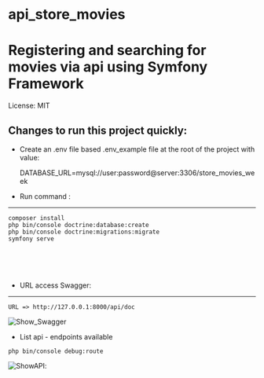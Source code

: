 api_store_movies
==============

# Registering and searching for movies via api using Symfony Framework

License: MIT

Changes to run this project quickly:
--------

* Create an .env file based .env_example file at the root of the project with value:

    DATABASE_URL=mysql://user:password@server:3306/store_movies_week


* Run command :
--------        
       
    composer install
    php bin/console doctrine:database:create
    php bin/console doctrine:migrations:migrate
    symfony serve


<br />
<br />
<br />

* URL access Swagger:
--------------------------

    URL => http://127.0.0.1:8000/api/doc

![Show_Swagger](https://github.com/laurohen/api_store_movies/blob/master/images/swagger_mini.PNG)

    
    
   * List api - endpoints available 
    
    php bin/console debug:route
    
![ShowAPI](https://github.com/laurohen/api_store_movies/blob/master/images/api.png):
  
    
    
    










